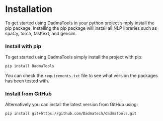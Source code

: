Installation
============


To get started using DadmaTools in your python project simply install the pip package. Installing the pip package will install all NLP libraries such as spaCy, torch, fasttext, and gensim.

### Install with pip

To get started using DadmaTools simply install the project with pip:

```bash
pip install DadmaTools 
```

You can check the `requirements.txt` file to see what version the packages has been tested with.



### Install from GitHub
Alternatively you can install the latest version from GitHub using:
```
pip install git+https://github.com/Dadmatech/dadmatools.git
```


